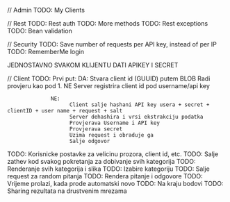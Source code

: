 // Admin
TODO: My Clients

// Rest
TODO: Rest auth
TODO: More methods
TODO: Rest exceptions
TODO: Bean validation

// Security
TODO: Save number of requests per API key, instead of per IP
TODO: RememberMe login




JEDNOSTAVNO SVAKOM KLIJENTU DATI APIKEY I SECRET


// Client
TODO:   Prvi put: DA:   Stvara client id (GUUID) putem BLOB
                        Radi provjeru kao pod 1. NE
                        Server registrira client id pod username/api key
                        
                  NE:
                        Client salje hashani API key usera + secret + clientID + user name + request + salt
                        Server dehashira i vrsi ekstrakciju podatka
                        Provjerava Username i API key
                        Provjerava secret
                        Uzima request i obraduje ga
                        Salje odgovor
        


TODO: Korisnicke postavke za velicinu prozora, client id, etc.
TODO: Salje zathev kod svakog pokretanja za dobivanje svih kategorija
TODO: Renderanje svih kategorija i slika
TODO: Izabire kategoriju
TODO: Salje request za random pitanja
TODO: Rendera pitanje i odgovore
TODO: Vrijeme prolazi, kada prode automatski novo
TODO: Na kraju bodovi
TODO: Sharing rezultata na drustvenim mrezama